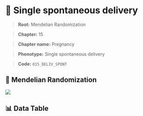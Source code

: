 # 🧪 Single spontaneous delivery

> **Root:** Mendelian Randomization

> **Chapter:** 15  

> **Chapter name:** Pregnancy

> **Phenotype:** Single spontaneous delivery  

> **Code:** `O15_DELIV_SPONT`

## 🧬 Mendelian Randomization  

<img src="/MR/Figures/Forward/O15_DELIV_SPONT.png"/>

## 📊 Data Table

<CsvTableMRF src="/MR_Data/Forward/O15_DELIV_SPONT.csv"/>
